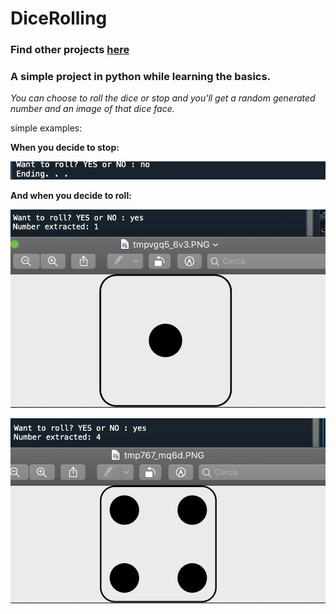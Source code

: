 # DiceRolling
### Find other projects [here](https://github.com/michelesanfilippo)

### A simple project in python while learning the basics.


*You can choose to roll the dice or stop and you'll get a random generated number and an image of that dice face.*

simple examples:


**When you decide to stop:**

![stop](https://github.com/michelesanfilippo/DiceRolling/blob/master/screens/noimg.png)

**And when you decide to roll:**

![dice1](https://github.com/michelesanfilippo/DiceRolling/blob/master/screens/extract1.png)

![dice4](https://github.com/michelesanfilippo/DiceRolling/blob/master/screens/extract4.png)

